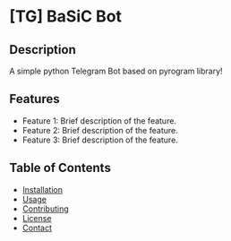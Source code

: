 # [TG] BaSiC Bot

## Description

A simple python Telegram Bot based on pyrogram library! 

## Features

- Feature 1: Brief description of the feature.
- Feature 2: Brief description of the feature.
- Feature 3: Brief description of the feature.

## Table of Contents

- [Installation](#installation)
- [Usage](#usage)
- [Contributing](#contributing)
- [License](#license)
- [Contact](#contact)
